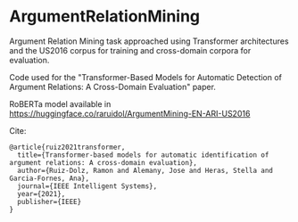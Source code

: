 # ArgumentRelationMining
Argument Relation Mining task approached using Transformer architectures and the US2016 corpus for training and cross-domain corpora for evaluation. 

Code used for the "Transformer-Based Models for Automatic Detection of Argument Relations: A Cross-Domain Evaluation" paper.

RoBERTa model available in https://huggingface.co/raruidol/ArgumentMining-EN-ARI-US2016

Cite:

```
@article{ruiz2021transformer,
  title={Transformer-based models for automatic identification of argument relations: A cross-domain evaluation},
  author={Ruiz-Dolz, Ramon and Alemany, Jose and Heras, Stella and Garcia-Fornes, Ana},
  journal={IEEE Intelligent Systems},
  year={2021},
  publisher={IEEE}
}
```
